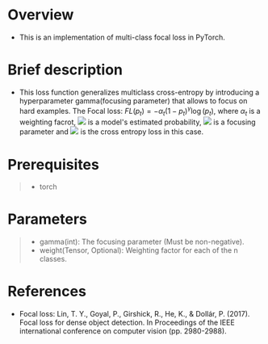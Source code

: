 # Overview
- This is an implementation of multi-class focal loss in PyTorch.

# Brief description
- This loss function generalizes multiclass cross-entropy by introducing a hyperparameter gamma(focusing parameter) that allows to focus on hard examples. The Focal loss: $FL(p_t)=-\alpha_t(1-p_t)^\gamma\log(p_t)$, where $\alpha_t$ is a weighting facrot, <img src="https://render.githubusercontent.com/render/math?math=p_t"> is a model's estimated probability, <img src="https://render.githubusercontent.com/render/math?math=\gamma"> is a focusing parameter and <img src="https://render.githubusercontent.com/render/math?math=-\log(p_t)"> is  the cross entropy loss in this case.

# Prerequisites
> - torch

# Parameters
> - gamma(int): The focusing parameter (Must be non-negative).
> - weight(Tensor, Optional): Weighting factor for each of the n classes.

# References
- Focal loss: Lin, T. Y., Goyal, P., Girshick, R., He, K., & Dollár, P. (2017). Focal loss for dense object detection. In Proceedings of the IEEE international conference on computer vision (pp. 2980-2988).
